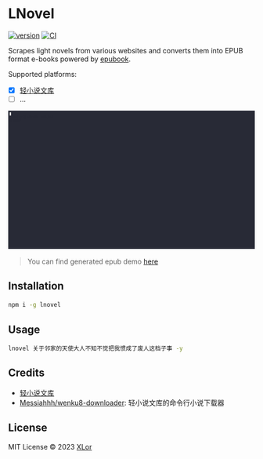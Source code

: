 # LNovel

[![version](https://img.shields.io/npm/v/lnovel?color=rgb%2850%2C203%2C86%29&label=lnovel)](https://www.npmjs.com/package/lnovel) [![CI](https://github.com/yjl9903/lnovel/actions/workflows/ci.yml/badge.svg)](https://github.com/yjl9903/lnovel/actions/workflows/ci.yml)

Scrapes light novels from various websites and converts them into EPUB format e-books powered by [epubook](https://github.com/yjl9903/epubook).

Supported platforms:

+ [x] [轻小说文库](https://www.wenku8.net/)
+ [ ] ...

![demo](./assets/demo.gif)

> You can find generated epub demo [here](./assets/)

## Installation

```bash
npm i -g lnovel
```

## Usage

```bash
lnovel 关于邻家的天使大人不知不觉把我惯成了废人这档子事 -y
```

## Credits

+ [轻小说文库](https://www.wenku8.net/)
+ [Messiahhh/wenku8-downloader](https://github.com/Messiahhh/wenku8-downloader): 轻小说文库的命令行小说下载器

## License

MIT License © 2023 [XLor](https://github.com/yjl9903)
